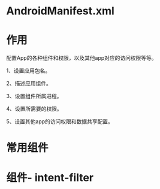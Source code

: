 # AndroidManifest.xml

# 作用

配置App的各种组件和权限，以及其他app对应的访问权限等等。

1、设置应用包名。

2、描述应用组件。

3、设置组件所属进程。

4、设置所需要的权限。

5、设置其他app的访问权限和数据共享配置。

# 常用组件

# 组件- intent-filter

